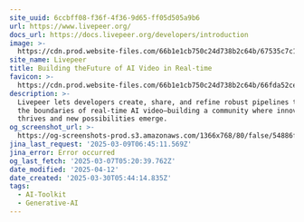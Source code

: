 ```yaml
---
site_uuid: 6ccbff08-f36f-4f36-9d65-ff05d505a9b6
url: https://www.livepeer.org/
docs_url: https://docs.livepeer.org/developers/introduction
image: >-
  https://cdn.prod.website-files.com/66b1e1cb750c24d738b2c64b/67535c7c174b527cfa425281_Livepeer%20Webclip.png
site_name: Livepeer
title: Building theFuture of AI Video in Real-time
favicon: >-
  https://cdn.prod.website-files.com/66b1e1cb750c24d738b2c64b/66fda52cefec335f7053804d_favicon-32x32.png
description: >-
  Livepeer lets developers create, share, and refine robust pipelines that push
  the boundaries of real-time AI video—building a community where innovation
  thrives and new possibilities emerge.
og_screenshot_url: >-
  https://og-screenshots-prod.s3.amazonaws.com/1366x768/80/false/54886f57aed3774f1ed123c394a72f1e9773c840b7a97967f9d4fdfe48241cd2.jpeg
jina_last_request: '2025-03-09T06:45:11.569Z'
jina_error: Error occurred
og_last_fetch: '2025-03-07T05:20:39.762Z'
date_modified: '2025-04-12'
date_created: '2025-03-30T05:44:14.835Z'
tags:
  - AI-Toolkit
  - Generative-AI
---
```





































